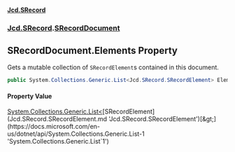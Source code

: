 #### [Jcd.SRecord](index.md 'index')
### [Jcd.SRecord](Jcd.SRecord.md 'Jcd.SRecord').[SRecordDocument](Jcd.SRecord.SRecordDocument.md 'Jcd.SRecord.SRecordDocument')

## SRecordDocument.Elements Property

Gets a mutable collection of `SRecordElement`s contained in this document.

```csharp
public System.Collections.Generic.List<Jcd.SRecord.SRecordElement> Elements { get; }
```

#### Property Value
[System.Collections.Generic.List&lt;](https://docs.microsoft.com/en-us/dotnet/api/System.Collections.Generic.List-1 'System.Collections.Generic.List`1')[SRecordElement](Jcd.SRecord.SRecordElement.md 'Jcd.SRecord.SRecordElement')[&gt;](https://docs.microsoft.com/en-us/dotnet/api/System.Collections.Generic.List-1 'System.Collections.Generic.List`1')